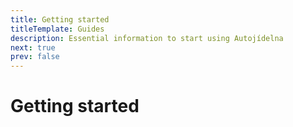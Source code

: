 ```yaml
---
title: Getting started
titleTemplate: Guides
description: Essential information to start using Autojídelna
next: true
prev: false
---
```


# Getting started